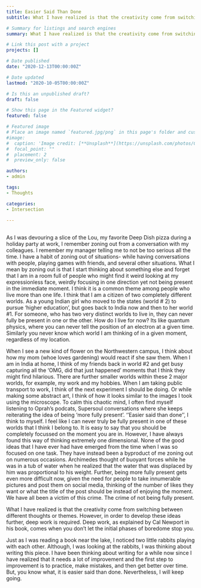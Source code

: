 ```yaml
---
title: Easier Said Than Done 
subtitle: What I have realized is that the creativity come from switching between different thoughts or themes. However, in order to develop these ideas further, deep work is required. Deep work, as explained by Cal Newport in his book, comes when you don’t let the initial phases of boredome stop you.

# Summary for listings and search engines
summary: What I have realized is that the creativity come from switching between different thoughts or themes. However, in order to develop these ideas further, deep work is required. Deep work, as explained by Cal Newport in his book, comes when you don’t let the initial phases of boredome stop you.

# Link this post with a project
projects: []

# Date published
date: "2020-12-13T00:00:00Z"

# Date updated
lastmod: "2020-10-05T00:00:00Z"

# Is this an unpublished draft?
draft: false

# Show this page in the Featured widget?
featured: false

# Featured image
# Place an image named `featured.jpg/png` in this page's folder and customize its options here.
#image:
#  caption: 'Image credit: [**Unsplash**](https://unsplash.com/photos/CpkOjOcXdUY)'
#  focal_point: ""
#  placement: 2
#  preview_only: false

authors:
- admin

tags:
- Thoughts

categories:
- Intersection

---
```


##  

As I was devouring a slice of the Lou, my favorite Deep Dish pizza during a holiday party at work, I remember zoning out from a conversation with my colleagues. I remember my manager telling me to not be too serious all the time. I have a habit of zoning out of situations- while having conversations with people, playing games with friends, and several other situations. What I mean by zoning out is that I start thinking about something else and forget that I am in a room full of people who might find it weird looking at my expressionless face, weirdly focusing in one direction yet not being present in the immediate moment. I think it is a common theme among people who live more than one life. I think that I am a citizen of two completely different worlds. As a young Indian girl who moved to the states (world # 2) to pursue ‘higher education’, but goes back to India now and then to her world #1. For someone, who has two very distinct worlds to live in, they can never fully be present in one or the other. How do I live for now? Its like quantum physics, where you can never tell the position of an electron at a given time. Similarly you never know which world I am thinking of in a given moment, regardless of my location.

When I see a new kind of flower on the Northwestern campus, I think about how my mom (whoe loves gardening) would react if she saw them. When I am in India at home, I think of my friends back in world #2 and get busy capturing all the ‘OMG, did that just happened’ moments that I think they might find hilarious. There are further smaller worlds within these 2 major worlds, for example, my work and my hobbies. When I am taking public transport to work, I think of the next experiment I should be doing. Or while making some abstract art, I think of how it looks similar to the images I took using the microscope. To calm this chaotic mind, I often find myself listening to Oprah’s podcats, Supersoul conversations where she keeps reiterating the idea of being ‘more fully present’. ‘’Easier said than done’’, I think to myself. I feel like I can never truly be fully present in one of these worlds that I think I belong to. It is easy to say that you should be completely focussed on the moment you are in. However, I have always found this way of thinking extremely one dimensional. None of the good ideas that I have ever had have emerged from the time when I was so focused on one task. They have instead been a byproduct of me zoning out on numerous occasions. Archimedes thought of buoyant forces while he was in a tub of water when he realized that the water that was displaced by him was proportional to his weight. Further, being more fully present gets even more difficult now, given the need for people to take innumerable pictures and post them on social media, thinking of the number of likes they want or what the title of the post should be instead of enjoying the moment. We have all been a victim of this crime. The crime of not being fully present.

What I have realized is that the creativity come from switching between different thoughts or themes. However, in order to develop these ideas further, deep work is required. Deep work, as explained by Cal Newport in his book, comes when you don’t let the initial phases of boredome stop you.

Just as I was reading a book near the lake, I noticed two little rabbits playing with each other. Although, I was looking at the rabbits, I was thinking about writing this piece. I have been thinking about writing for a while now since I have realized that it needs a lot of improvement and the first step to improvement is to practice, make mistakes, and then get better over time. But, you know what, it is easier said than done. Nevertheless, I will keep going.

